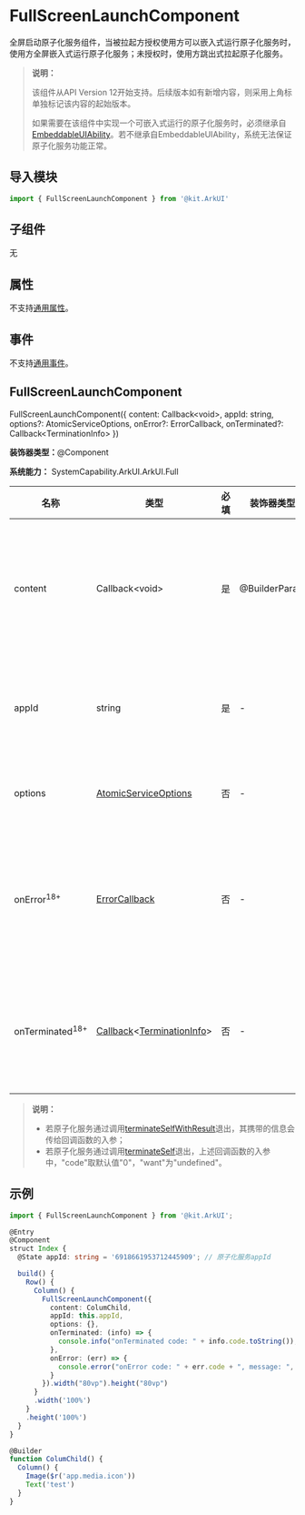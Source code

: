# FullScreenLaunchComponent


全屏启动原子化服务组件，当被拉起方授权使用方可以嵌入式运行原子化服务时，使用方全屏嵌入式运行原子化服务；未授权时，使用方跳出式拉起原子化服务。


> **说明：**
>
> 该组件从API Version 12开始支持。后续版本如有新增内容，则采用上角标单独标记该内容的起始版本。
>
> 如果需要在该组件中实现一个可嵌入式运行的原子化服务时，必须继承自[EmbeddableUIAbility](../../apis-ability-kit/js-apis-app-ability-embeddableUIAbility.md)。若不继承自EmbeddableUIAbility，系统无法保证原子化服务功能正常。


## 导入模块

```ts
import { FullScreenLaunchComponent } from '@kit.ArkUI'
```


## 子组件

无

## 属性
不支持[通用属性](ts-component-general-attributes.md)。

## 事件
不支持[通用事件](ts-component-general-events.md)。

## FullScreenLaunchComponent

FullScreenLaunchComponent({ content: Callback\<void>, appId: string, options?: AtomicServiceOptions, onError?: ErrorCallback, onTerminated?: Callback\<TerminationInfo> })

**装饰器类型：**\@Component

**系统能力：** SystemCapability.ArkUI.ArkUI.Full

| 名称 | 类型 | 必填 | 装饰器类型 | 说明 |
| -------- | -------- | -------- | -------- | -------- |
| content | Callback\<void> | 是 | \@BuilderParam | 可以使用组件组合来自定义拉起原子化服务前的占位图标，实现类似大桌面应用图标的效果。点击占位组件后，将拉起原子化服务。<br/>**原子化服务API：** 从API version 12开始，该接口支持在原子化服务中使用。|
| appId | string | 是 | - |  需要拉起的原子化服务appId，appId是原子化服务的唯一标识。<br/>**原子化服务API：** 从API version 12开始，该接口支持在原子化服务中使用。<!--RP1--><!--RP1End-->|
| options | [AtomicServiceOptions](../../apis-ability-kit/js-apis-app-ability-atomicServiceOptions.md) | 否 | - | 拉起原子化服务参数。<br/>**原子化服务API：** 从API version 12开始，该接口支持在原子化服务中使用。 |
| onError<sup>18+<sup> | [ErrorCallback](../../apis-basic-services-kit/js-apis-base.md#errorcallback) | 否 | - | 被拉起的嵌入式运行原子化服务在运行过程中发生异常时触发本回调。可通过回调参数中的code、name和message获取错误信息并做处理。<br/>**原子化服务API：** 从API version 18开始，该接口支持在原子化服务中使用。 |
| onTerminated<sup>18+<sup> | [Callback](../../apis-basic-services-kit/js-apis-base.md#callback)\<[TerminationInfo](ts-container-embedded-component.md#terminationinfo)> | 否 | - | 被拉起的嵌入式运行原子化服务通过调用[terminateSelfWithResult](../../apis-ability-kit/js-apis-inner-application-uiAbilityContext.md#uiabilitycontextterminateselfwithresult)或者[terminateSelf](../../apis-ability-kit/js-apis-inner-application-uiAbilityContext.md#uiabilitycontextterminateself)正常退出时，触发本回调函数。<br/>**原子化服务API：** 从API version 18开始，该接口支持在原子化服务中使用。 |

> **说明：**
>
> - 若原子化服务通过调用[terminateSelfWithResult](../../apis-ability-kit/js-apis-inner-application-uiAbilityContext.md#uiabilitycontextterminateselfwithresult)退出，其携带的信息会传给回调函数的入参；
> - 若原子化服务通过调用[terminateSelf](../../apis-ability-kit/js-apis-inner-application-uiAbilityContext.md#uiabilitycontextterminateself)退出，上述回调函数的入参中，"code"取默认值"0"，"want"为"undefined"。

## 示例

```ts
import { FullScreenLaunchComponent } from '@kit.ArkUI';

@Entry
@Component
struct Index {
  @State appId: string = '6918661953712445909'; // 原子化服务appId

  build() {
    Row() {
      Column() {
        FullScreenLaunchComponent({
          content: ColumChild,
          appId: this.appId,
          options: {},
          onTerminated: (info) => {
            console.info("onTerminated code: " + info.code.toString());
          },
          onError: (err) => {
            console.error("onError code: " + err.code + ", message: ", err.message);
          }
        }).width("80vp").height("80vp")
      }
      .width('100%')
    }
    .height('100%')
  }
}

@Builder
function ColumChild() {
  Column() {
    Image($r('app.media.icon'))
    Text('test')
  }
}
```
